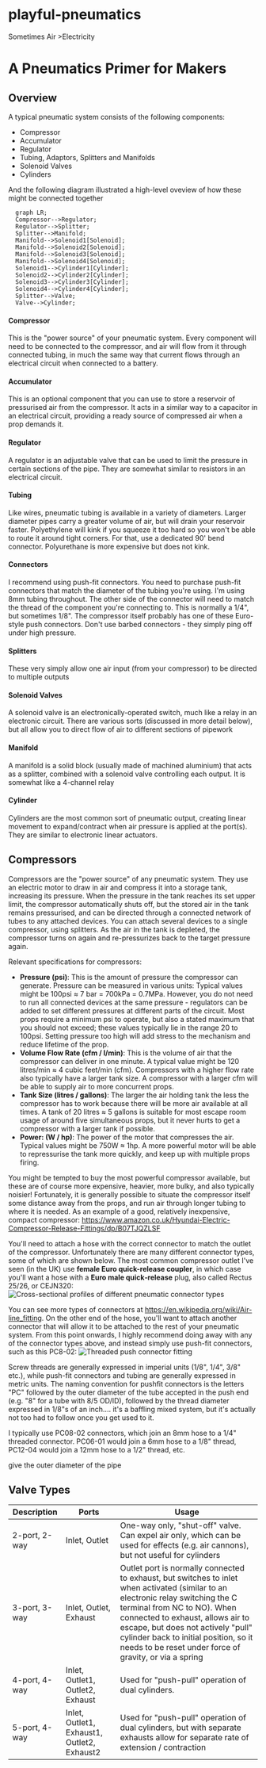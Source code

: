 # playful-pneumatics
Sometimes Air >Electricity

# A Pneumatics Primer for Makers

## Overview
A typical pneumatic system consists of the following components:
 - Compressor
 - Accumulator
 - Regulator
 - Tubing, Adaptors, Splitters and Manifolds
 - Solenoid Valves
 - Cylinders

And the following diagram illustrated a high-level oveview of how these might be connected together
```mermaid
  graph LR;
  Compressor-->Regulator;
  Regulator-->Splitter;
  Splitter-->Manifold;
  Manifold-->Solenoid1[Solenoid];
  Manifold-->Solenoid2[Solenoid];
  Manifold-->Solenoid3[Solenoid];
  Manifold-->Solenoid4[Solenoid];
  Solenoid1-->Cylinder1[Cylinder];
  Solenoid2-->Cylinder2[Cylinder];
  Solenoid3-->Cylinder3[Cylinder];
  Solenoid4-->Cylinder4[Cylinder];
  Splitter-->Valve;
  Valve-->Cylinder;
```

#### Compressor
This is the "power source" of your pneumatic system. Every component will need to be connected to the compressor, and air will flow from it through connected tubing, in much the same way that current flows through an electrical circuit when connected to a battery.

#### Accumulator
This is an optional component that you can use to store a reservoir of pressurised air from the compressor. It acts in a similar way to a capacitor in an electrical circuit, providing a ready source of compressed air when a prop demands it.

#### Regulator
A regulator is an adjustable valve that can be used to limit the pressure in certain sections of the pipe. They are somewhat similar to resistors in an electrical circuit. 

#### Tubing
Like wires, pneumatic tubing is available in a variety of diameters. Larger diameter pipes carry a greater volume of air, but will drain your reservoir faster. Polyethylene will kink if you squeeze it too hard so you won't be able to route it around tight corners. For that, use a dedicated 90' bend connector. Polyurethane is more expensive but does not kink.

#### Connectors
I recommend using push-fit connectors. You need to purchase push-fit connectors that match the diameter of the tubing you're using. I'm using 8mm tubing throughout. The other side of the connector will need to match the thread of the component you're connecting to. This is normally a 1/4", but sometimes 1/8". The compressor itself probably has one of these Euro-style push connectors. Don't use barbed connectors - they simply ping off under high pressure.

#### Splitters
These very simply allow one air input (from your compressor) to be directed to multiple outputs

#### Solenoid Valves
A solenoid valve is an electronically-operated switch, much like a relay in an electronic circuit. There are various sorts (discussed in more detail below), but all allow you to direct flow of air to different sections of pipework

#### Manifold 
A manifold is a solid block (usually made of machined aluminium) that acts as a splitter, combined with a solenoid valve controlling each output. It is somewhat like a 4-channel relay

#### Cylinder
Cylinders are the most common sort of pneumatic output, creating linear movement to expand/contract when air pressure is applied at the port(s). They are similar to electronic linear actuators. 


## Compressors

Compressors are the "power source" of any pneumatic system. They use an electric motor to draw in air and compress it into a storage tank, increasing its pressure. 
When the pressure in the tank reaches its set upper limit, the compressor automatically shuts off, but the stored air in the tank remains pressurised, and can be directed through a connected network of tubes to any attached devices. You can attach several devices to a single compressor, using splitters.
As the air in the tank is depleted, the compressor turns on again and re-pressurizes back to the target pressure again.

Relevant specifications for compressors:

 - **Pressure (psi)**: This is the amount of pressure the compressor can generate. Pressure can be measured in various units: Typical values might be 100psi ≈ 7 bar = 700kPa = 0.7MPa. However, you do not need to run all connected devices at the same pressure - regulators can be added to set different pressures at different parts of the circuit. Most props require a minimum psi to operate, but also a stated maximum that you should not exceed; these values typically lie in the range 20 to 100psi. Setting pressure too high will add stress to the mechanism and reduce lifetime of the prop.
 - **Volume Flow Rate (cfm / l/min)**: This is the volume of air that the compressor can deliver in one minute. A typical value might be 120 litres/min ≈ 4 cubic feet/min (cfm). Compressors with a higher flow rate also typically have a larger tank size. A compressor with a larger cfm will be able to supply air to more concurrent props.
 - **Tank Size (litres / gallons)**: The larger the air holding tank the less the compressor has to work because there will be more air available at all times. A tank of 20 litres ≈ 5 gallons is suitable for most escape room usage of around five simultaneous props, but it never hurts to get a compressor with a larger tank if possible.
 - **Power: (W / hp)**: The power of the motor that compresses the air. Typical values might be 750W ≈ 1hp. A more powerful motor will be able to repressurise the tank more quickly, and keep up with multiple props firing.

You might be tempted to buy the most powerful compressor available, but these are of course more expensive, heavier, more bulky, and also typically noisier! Fortunately, it is generally possible to situate the compressor itself some distance away from the props, and run air through longer tubing to where it is needed. 
As an example of a good, relatively inexpensive, compact compressor: https://www.amazon.co.uk/Hyundai-Electric-Compressor-Release-Fittings/dp/B07TJQZLSF

You'll need to attach a hose with the correct connector to match the outlet of the compressor. Unfortunately there are many different connector types, some of which are shown below. The most common compressor outlet I've seen (in the UK) use **female Euro quick-release coupler**, in which case you'll want a hose with a **Euro male quick‑release** plug, also called Rectus 25/26, or CEJN320:
![Cross-sectional profiles of different pneumatic connector types](docs/nippleprofiles.jpg)

You can see more types of connectors at https://en.wikipedia.org/wiki/Air-line_fitting. 
On the other end of the hose, you'll want to attach another connector that will allow it to be attached to the rest of your pneumatic system. From this point onwards, I highly recommend doing away with any of the connector types above, and instead simply use push-fit connectors, such as this PC8-02:
![Threaded push connector fitting](docs/pc8-02.jpg)

Screw threads are generally expressed in imperial units (1/8", 1/4", 3/8" etc.), while push-fit connectors and tubing are generally expressed in metric units. The naming convention for pushfit connectors is the letters "PC" followed by the outer diameter of the tube accepted in the push end (e.g. "8" for a tube with 8/5 OD/ID), followed by the thread diameter expressed in 1/8"s of an inch.... it's a baffling mixed system, but it's actually not too had to follow once you get used to it.

I typically use PC08-02 connectors, which join an 8mm hose to a 1/4" threaded connector. PC06-01 would join a 6mm hose to a 1/8" thread, PC12-04 would join a 12mm hose to a 1/2" thread, etc.



give the outer diameter of the pipe



## Valve Types
| Description | Ports | Usage |
| --- | --- | --- |
| 2-port, 2-way | Inlet, Outlet | One-way only, "shut-off" valve. Can expel air only, which can be used for effects (e.g. air cannons), but not useful for cylinders |
| 3-port, 3-way | Inlet, Outlet, Exhaust | Outlet port is normally connected to exhaust, but switches to inlet when activated (similar to an electronic relay switching the C terminal from NC to NO). When connected to exhaust, allows air to escape, but does not actively "pull" cylinder back to initial position, so it needs to be reset under force of gravity, or via a spring |
| 4-port, 4-way | Inlet, Outlet1, Outlet2, Exhaust | Used for "push-pull" operation of dual cylinders. |
| 5-port, 4-way | Inlet, Outlet1, Exhaust1, Outlet2, Exhaust2 | Used for "push-pull" operation of dual cylinders, but with separate exhausts allow for separate rate of extension / contraction |
